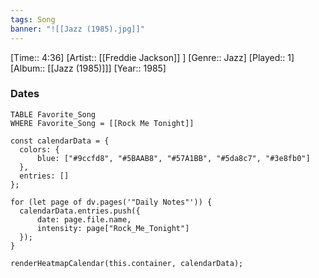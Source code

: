```yaml
---
tags: Song  
banner: "![[Jazz (1985).jpg]]"
---
```

[Time:: 4:36]
[Artist:: [[Freddie Jackson]] ]
[Genre:: Jazz]
[Played:: 1]
[Album:: [[Jazz (1985)]]]
[Year:: 1985]
### Dates
````dataview
TABLE Favorite_Song
WHERE Favorite_Song = [[Rock Me Tonight]]
````
  ```dataviewjs
const calendarData = { 
	colors: { 
		blue: ["#9ccfd8", "#5BAAB8", "#57A1BB", "#5da8c7", "#3e8fb0"] 
	}, 
	entries: [] 
}; 

for (let page of dv.pages('"Daily Notes"')) { 
	calendarData.entries.push({ 
		date: page.file.name, 
		intensity: page["Rock_Me_Tonight"]
	}); 
} 

renderHeatmapCalendar(this.container, calendarData);
```
